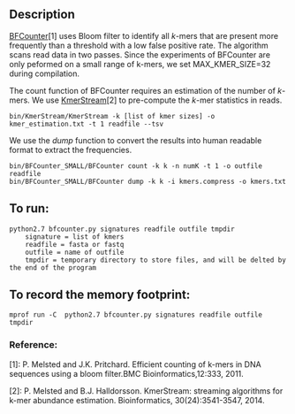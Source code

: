 ## Description

[BFCounter](https://github.com/pmelsted/BFCounter)[1] uses Bloom filter to identify all *k*-mers that are present more frequently than a threshold with a low false positive rate. The algorithm scans read data in two passes. Since the experiments of BFCounter are only peformed on a small range of k-mers, we set MAX_KMER_SIZE=32 during compilation.

The count function of BFCounter requires an estimation of the number of *k*-mers. We use [KmerStream](https://github.com/pmelsted/KmerStream)[2] to pre-compute the *k*-mer statistics in reads.
```
bin/KmerStream/KmerStream -k [list of kmer sizes] -o kmer_estimation.txt -t 1 readfile --tsv
```

We use the *dump* function to convert the results into human readable format to extract the frequencies.
```
bin/BFCounter_SMALL/BFCounter count -k k -n numK -t 1 -o outfile readfile
bin/BFCounter_SMALL/BFCounter dump -k k -i kmers.compress -o kmers.txt
```

## To run:
```
python2.7 bfcounter.py signatures readfile outfile tmpdir
    signature = list of kmers
    readfile = fasta or fastq
    outfile = name of outfile
    tmpdir = temporary directory to store files, and will be delted by the end of the program
```

## To record the memory footprint:
```
mprof run -C  python2.7 bfcounter.py signatures readfile outfile tmpdir
```

### Reference:
[1]: P. Melsted and J.K. Pritchard. Efficient counting of k-mers in DNA sequences using a bloom filter.BMC Bioinformatics,12:333, 2011.

[2]: P. Melsted and B.J. Halldorsson. KmerStream: streaming algorithms for k-mer abundance estimation. Bioinformatics, 30(24):3541-3547, 2014.
